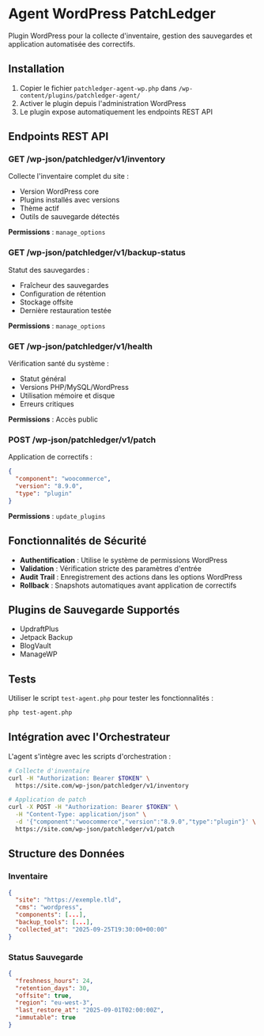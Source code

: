 # Agent WordPress PatchLedger

Plugin WordPress pour la collecte d'inventaire, gestion des sauvegardes et application automatisée des correctifs.

## Installation

1. Copier le fichier `patchledger-agent-wp.php` dans `/wp-content/plugins/patchledger-agent/`
2. Activer le plugin depuis l'administration WordPress
3. Le plugin expose automatiquement les endpoints REST API

## Endpoints REST API

### GET /wp-json/patchledger/v1/inventory
Collecte l'inventaire complet du site :
- Version WordPress core
- Plugins installés avec versions
- Thème actif
- Outils de sauvegarde détectés

**Permissions** : `manage_options`

### GET /wp-json/patchledger/v1/backup-status
Statut des sauvegardes :
- Fraîcheur des sauvegardes
- Configuration de rétention
- Stockage offsite
- Dernière restauration testée

**Permissions** : `manage_options`

### GET /wp-json/patchledger/v1/health
Vérification santé du système :
- Statut général
- Versions PHP/MySQL/WordPress
- Utilisation mémoire et disque
- Erreurs critiques

**Permissions** : Accès public

### POST /wp-json/patchledger/v1/patch
Application de correctifs :
```json
{
  "component": "woocommerce",
  "version": "8.9.0",
  "type": "plugin"
}
```

**Permissions** : `update_plugins`

## Fonctionnalités de Sécurité

- **Authentification** : Utilise le système de permissions WordPress
- **Validation** : Vérification stricte des paramètres d'entrée
- **Audit Trail** : Enregistrement des actions dans les options WordPress
- **Rollback** : Snapshots automatiques avant application de correctifs

## Plugins de Sauvegarde Supportés

- UpdraftPlus
- Jetpack Backup
- BlogVault
- ManageWP

## Tests

Utiliser le script `test-agent.php` pour tester les fonctionnalités :

```bash
php test-agent.php
```

## Intégration avec l'Orchestrateur

L'agent s'intègre avec les scripts d'orchestration :

```bash
# Collecte d'inventaire
curl -H "Authorization: Bearer $TOKEN" \
  https://site.com/wp-json/patchledger/v1/inventory

# Application de patch
curl -X POST -H "Authorization: Bearer $TOKEN" \
  -H "Content-Type: application/json" \
  -d '{"component":"woocommerce","version":"8.9.0","type":"plugin"}' \
  https://site.com/wp-json/patchledger/v1/patch
```

## Structure des Données

### Inventaire
```json
{
  "site": "https://exemple.tld",
  "cms": "wordpress",
  "components": [...],
  "backup_tools": [...],
  "collected_at": "2025-09-25T19:30:00+00:00"
}
```

### Status Sauvegarde
```json
{
  "freshness_hours": 24,
  "retention_days": 30,
  "offsite": true,
  "region": "eu-west-3",
  "last_restore_at": "2025-09-01T02:00:00Z",
  "immutable": true
}
```